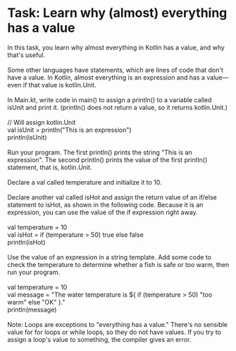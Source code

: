 # Task: Learn why (almost) everything has a value
In this task, you learn why almost everything in Kotlin has a value, and why that's useful.
<br><br>
Some other languages have statements, which are lines of code that don't have a value. In Kotlin, almost everything is an expression and has a value—even if that value is kotlin.Unit.
<br><br>
In Main.kt, write code in main() to assign a println() to a variable called isUnit and print it. (println() does not return a value, so it returns kotlin.Unit.)
<br><br>
// Will assign kotlin.Unit
<br>
val isUnit = println("This is an expression")
<br>
println(isUnit)
<br><br>
Run your program. The first println() prints the string "This is an expression". The second println() prints the value of the first println() statement, that is, kotlin.Unit.
<br><br>
Declare a val called temperature and initialize it to 10.
<br><br>
Declare another val called isHot and assign the return value of an if/else statement to isHot, as shown in the following code. Because it is an expression, you can use the value of the if expression right away.
<br><br>
val temperature = 10<br>
val isHot = if (temperature > 50) true else false<br>
println(isHot)
<br><br>
Use the value of an expression in a string template. Add some code to check the temperature to determine whether a fish is safe or too warm, then run your program.
<br><br>
val temperature = 10<br>
val message = "The water temperature is ${ if (temperature > 50) "too warm" else "OK" }."<br>
println(message)
<br><br>
Note: Loops are exceptions to "everything has a value." There's no sensible value for for loops or while loops, so they do not have values. If you try to assign a loop's value to something, the compiler gives an error.
